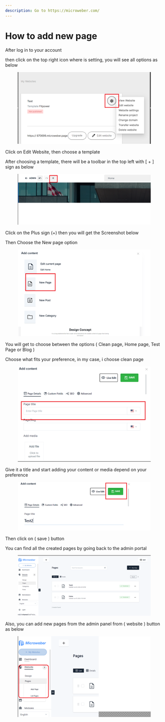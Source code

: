 ```yaml
---
description: Go to https://microweber.com/
---
```


# How to add new page

After log in to your account

then click on the top right icon where is setting, you will see all options as below&#x20;

<figure><img src=".gitbook/assets/image (23).png" alt=""><figcaption></figcaption></figure>

Click on Edit Website, then choose a template&#x20;

After choosing a template, there will be a toolbar in the top left with \[ + ] sign as below&#x20;

<figure><img src=".gitbook/assets/image (38).png" alt=""><figcaption></figcaption></figure>

Click on the Plus sign (+) then you will get the Screenshot below&#x20;

Then Choose the New page option&#x20;

<figure><img src=".gitbook/assets/image (37).png" alt=""><figcaption></figcaption></figure>

You will get to choose between the options ( Clean page, Home page, Test Page or  Blog )

Choose what fits your preference, in my case, i choose clean page &#x20;

<figure><img src=".gitbook/assets/image (39).png" alt=""><figcaption></figcaption></figure>

Give it a title and start adding your content or media depend on your preference&#x20;

<figure><img src=".gitbook/assets/image (40).png" alt=""><figcaption></figcaption></figure>

Then click on ( save ) button&#x20;

You can find all the created pages by going back to the admin portal&#x20;

<figure><img src=".gitbook/assets/image (41).png" alt=""><figcaption></figcaption></figure>

Also, you can add new pages from the admin panel from ( website ) button as below&#x20;

<figure><img src=".gitbook/assets/image (42).png" alt=""><figcaption></figcaption></figure>
